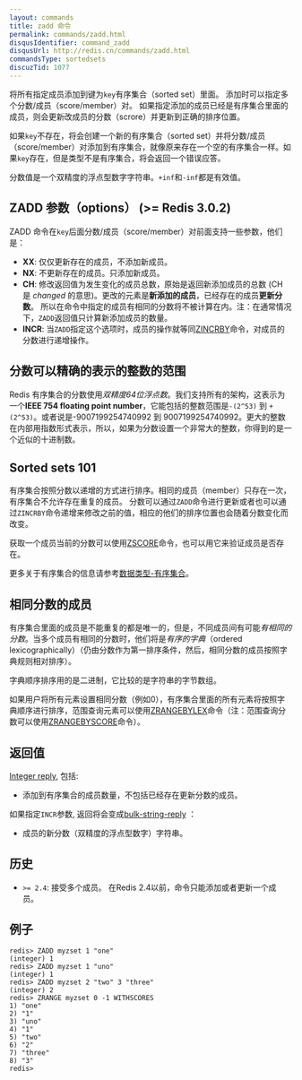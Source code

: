 ```yaml
---
layout: commands
title: zadd 命令
permalink: commands/zadd.html
disqusIdentifier: command_zadd
disqusUrl: http://redis.cn/commands/zadd.html
commandsType: sortedsets
discuzTid: 1077
---
```


将所有指定成员添加到键为`key`有序集合（sorted set）里面。
添加时可以指定多个分数/成员（score/member）对。
如果指定添加的成员已经是有序集合里面的成员，则会更新改成员的分数（scrore）并更新到正确的排序位置。

如果`key`不存在，将会创建一个新的有序集合（sorted set）并将分数/成员（score/member）对添加到有序集合，就像原来存在一个空的有序集合一样。如果`key`存在，但是类型不是有序集合，将会返回一个错误应答。

分数值是一个双精度的浮点型数字字符串。`+inf`和`-inf`都是有效值。
	
ZADD 参数（options） (>= Redis 3.0.2)
---

ZADD 命令在`key`后面分数/成员（score/member）对前面支持一些参数，他们是：

* **XX**: 仅仅更新存在的成员，不添加新成员。
* **NX**: 不更新存在的成员。只添加新成员。
* **CH**: 修改返回值为发生变化的成员总数，原始是返回新添加成员的总数 (CH 是 *changed* 的意思)。更改的元素是**新添加的成员**，已经存在的成员**更新分数**。 所以在命令中指定的成员有相同的分数将不被计算在内。注：在通常情况下，`ZADD`返回值只计算新添加成员的数量。
* **INCR**: 当`ZADD`指定这个选项时，成员的操作就等同[ZINCRBY](/commands/zincrby.html)命令，对成员的分数进行递增操作。

分数可以精确的表示的整数的范围
---

Redis 有序集合的分数使用*双精度64位浮点数*。我们支持所有的架构，这表示为一个**IEEE 754 floating point number**，它能包括的整数范围是`-(2^53)` 到 `+(2^53)`。或者说是-9007199254740992 到 9007199254740992。更大的整数在内部用指数形式表示，所以，如果为分数设置一个非常大的整数，你得到的是一个近似的十进制数。

Sorted sets 101
---

有序集合按照分数以递增的方式进行排序。相同的成员（member）只存在一次，有序集合不允许存在重复的成员。
分数可以通过`ZADD`命令进行更新或者也可以通过`ZINCRBY`命令递增来修改之前的值，相应的他们的排序位置也会随着分数变化而改变。

获取一个成员当前的分数可以使用[ZSCORE](/commands/zscore.html)命令，也可以用它来验证成员是否存在。

更多关于有序集合的信息请参考[数据类型-有序集合](/topics/data-types.html#sorted-sets)。

相同分数的成员
---

有序集合里面的成员是不能重复的都是唯一的，但是，不同成员间有可能*有相同的分数*。当多个成员有相同的分数时，他们将是*有序的字典*（ordered lexicographically）（仍由分数作为第一排序条件，然后，相同分数的成员按照字典规则相对排序）。

字典顺序排序用的是二进制，它比较的是字符串的字节数组。

如果用户将所有元素设置相同分数（例如0），有序集合里面的所有元素将按照字典顺序进行排序，范围查询元素可以使用[ZRANGEBYLEX](/commands/zrangebylex.html)命令（注：范围查询分数可以使用[ZRANGEBYSCORE](/commands/zrangebyscore.html)命令）。

## 返回值

[Integer reply](/topics/protocol.html#integer-reply), 包括:

* 添加到有序集合的成员数量，不包括已经存在更新分数的成员。

如果指定`INCR`参数, 返回将会变成[bulk-string-reply](/topics/protocol.html#bulk-string-reply) ：

* 成员的新分数（双精度的浮点型数字）字符串。

## 历史

* `>= 2.4`: 接受多个成员。
  在Redis 2.4以前，命令只能添加或者更新一个成员。

## 例子

	redis> ZADD myzset 1 "one"
	(integer) 1
	redis> ZADD myzset 1 "uno"
	(integer) 1
	redis> ZADD myzset 2 "two" 3 "three"
	(integer) 2
	redis> ZRANGE myzset 0 -1 WITHSCORES
	1) "one"
	2) "1"
	3) "uno"
	4) "1"
	5) "two"
	6) "2"
	7) "three"
	8) "3"
	redis> 
